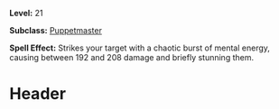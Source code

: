 <!-- TITLE: Spell: Chaos Flux -->
<!-- SUBTITLE:  -->

**Level:** 21

**Subclass:** [Puppetmaster](puppetmaster)

**Spell Effect:** Strikes your target with a chaotic burst of mental energy, causing between 192 and 208 damage and briefly stunning them.
# Header
